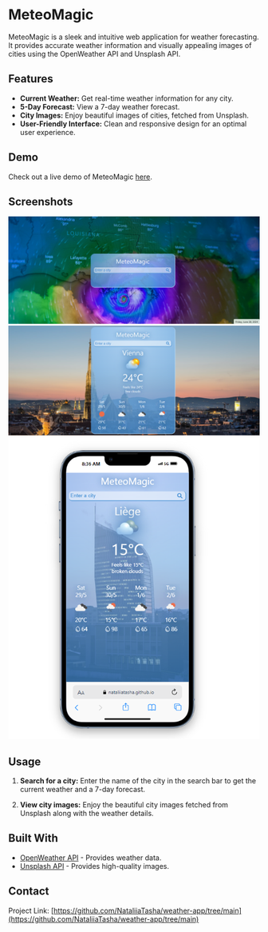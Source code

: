 # MeteoMagic

MeteoMagic is a sleek and intuitive web application for weather forecasting. It provides accurate weather information and visually appealing images of cities using the OpenWeather API and Unsplash API.

## Features

- **Current Weather:** Get real-time weather information for any city.
- **5-Day Forecast:** View a 7-day weather forecast.
- **City Images:** Enjoy beautiful images of cities, fetched from Unsplash.
- **User-Friendly Interface:** Clean and responsive design for an optimal user experience.

## Demo

Check out a live demo of MeteoMagic [here](https://nataliiatasha.github.io/weather-app/).

## Screenshots

![Home Page](/assets/images/screenshots/home.png)
![Forecast](/assets/images/screenshots/Screenshot%202024-06-28%20083616.png)
![Mobile](/assets//images//screenshots/mobile.png)

## Usage

1. **Search for a city:**
   Enter the name of the city in the search bar to get the current weather and a 7-day forecast.

2. **View city images:**
   Enjoy the beautiful city images fetched from Unsplash along with the weather details.

## Built With

- [OpenWeather API](https://openweathermap.org/api) - Provides weather data.
- [Unsplash API](https://unsplash.com/developers) - Provides high-quality images.

## Contact

Project Link: [https://github.com/NataliiaTasha/weather-app/tree/main](https://github.com/NataliiaTasha/weather-app/tree/main)
